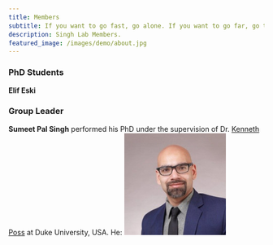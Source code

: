 ```yaml
---
title: Members
subtitle: If you want to go fast, go alone. If you want to go far, go together.
description: Singh Lab Members.
featured_image: /images/demo/about.jpg
---
```



### PhD Students

**Elif Eski**

### Group Leader


**Sumeet Pal Singh** performed his PhD under the supervision of Dr. [Kenneth Poss](https://sites.duke.edu/posslab/) at Duke University, USA. He:
![Sumeet](/images/members/sumeet.jpeg "Group Leader")
